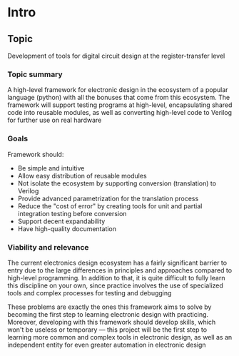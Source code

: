 # Intro

## Topic
Development of tools for digital circuit design at the register-transfer level

### Topic summary
A high-level framework for electronic design in the ecosystem of a popular language (python) with all the bonuses that come from this ecosystem. The framework will support testing programs at high-level, encapsulating shared code into reusable modules, as well as converting high-level code to Verilog for further use on real hardware

### Goals
Framework should:
- Be simple and intuitive
- Allow easy distribution of reusable modules
- Not isolate the ecosystem by supporting conversion (translation) to Verilog
- Provide advanced parametrization for the translation process
- Reduce the "cost of error" by creating tools for unit and partial integration testing before conversion
- Support decent expandability
- Have high-quality documentation

### Viability and relevance
The current electronics design ecosystem has a fairly significant barrier to entry due to the large differences in principles and approaches compared to high-level programming. In addition to that, it is quite difficult to fully learn this discipline on your own, since practice involves the use of specialized tools and complex processes for testing and debugging

These problems are exactly the ones this framework aims to solve by becoming the first step to learning electronic design with practicing. Moreover, developing with this framework should develop skills, which won't be useless or temporary — this project will be the first step to learning more common and complex tools in electronic design, as well as an independent entity for even greater automation in electronic design
